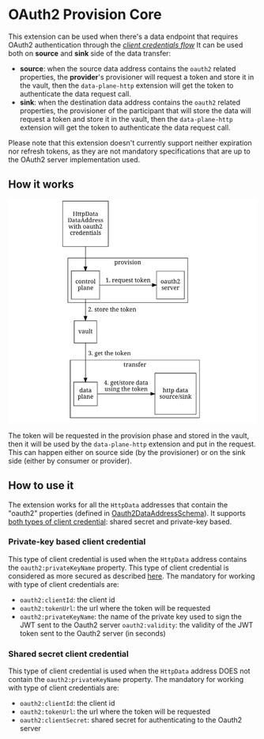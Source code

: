 # OAuth2 Provision Core

This extension can be used when there's a data endpoint that requires OAuth2 authentication through the
[*client credentials flow*](https://auth0.com/docs/get-started/authentication-and-authorization-flow/client-credentials-flow)
It can be used both on **source** and **sink** side of the data transfer:

- **source**: when the source data address contains the `oauth2` related properties, the **provider**'s provisioner
  will request a token and store it in the vault, then the `data-plane-http` extension will get the token
  to authenticate the data request call.
- **sink**: when the destination data address contains the `oauth2` related properties, the provisioner of the
  participant that will store the data will request a token and store it in the vault, then the
  `data-plane-http` extension will get the token to authenticate the data request call.

Please note that this extension doesn't currently support neither expiration nor refresh tokens, as they are not
mandatory specifications that are up to the OAuth2 server implementation used.

## How it works

![](docs/diagram.png)

The token will be requested in the provision phase and stored in the vault, then it will be used by the `data-plane-http`
extension and put in the request. This can happen either on source side (by the provisioner) or on the sink side (either
by consumer or provider).

## How to use it

The extension works for all the `HttpData` addresses that contain the "oauth2" properties (defined in
[Oauth2DataAddressSchema](src/main/java/org/eclipse/edc/connector/provision/oauth2/Oauth2DataAddressSchema.java)).
It supports [both types of client credential](https://connect2id.com/products/server/docs/guides/oauth-client-authentication#credential-types):
shared secret and private-key based.

### Private-key based client credential

This type of client credential is used when the `HttpData` address contains the `oauth2:privateKeyName` property. This type of client
credential is considered as more secured as described [here](https://connect2id.com/products/server/docs/guides/oauth-client-authentication#private-key-auth-is-more-secure).
The mandatory for working with type of client credentials are:

- `oauth2:clientId`: the client id
- `oauth2:tokenUrl`: the url where the token will be requested
- `oauth2:privateKeyName`: the name of the private key used to sign the JWT sent to the Oauth2 server
  `oauth2:validity`: the validity of the JWT token sent to the Oauth2 server (in seconds)

### Shared secret client credential

This type of client credential is used when the `HttpData` address DOES not contain the `oauth2:privateKeyName` property.
The mandatory for working with type of client credentials are:

- `oauth2:clientId`: the client id
- `oauth2:tokenUrl`: the url where the token will be requested
- `oauth2:clientSecret`: shared secret for authenticating to the Oauth2 server

